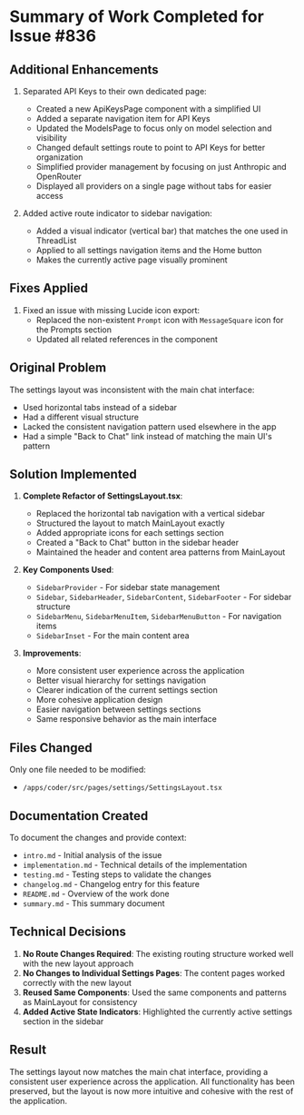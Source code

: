 # Summary of Work Completed for Issue #836

## Additional Enhancements
1. Separated API Keys to their own dedicated page:
   - Created a new ApiKeysPage component with a simplified UI
   - Added a separate navigation item for API Keys
   - Updated the ModelsPage to focus only on model selection and visibility
   - Changed default settings route to point to API Keys for better organization
   - Simplified provider management by focusing on just Anthropic and OpenRouter
   - Displayed all providers on a single page without tabs for easier access

2. Added active route indicator to sidebar navigation:
   - Added a visual indicator (vertical bar) that matches the one used in ThreadList
   - Applied to all settings navigation items and the Home button
   - Makes the currently active page visually prominent

## Fixes Applied
1. Fixed an issue with missing Lucide icon export:
   - Replaced the non-existent `Prompt` icon with `MessageSquare` icon for the Prompts section
   - Updated all related references in the component

## Original Problem
The settings layout was inconsistent with the main chat interface:
- Used horizontal tabs instead of a sidebar
- Had a different visual structure
- Lacked the consistent navigation pattern used elsewhere in the app
- Had a simple "Back to Chat" link instead of matching the main UI's pattern

## Solution Implemented
1. **Complete Refactor of SettingsLayout.tsx**:
   - Replaced the horizontal tab navigation with a vertical sidebar
   - Structured the layout to match MainLayout exactly
   - Added appropriate icons for each settings section
   - Created a "Back to Chat" button in the sidebar header
   - Maintained the header and content area patterns from MainLayout

2. **Key Components Used**:
   - `SidebarProvider` - For sidebar state management
   - `Sidebar`, `SidebarHeader`, `SidebarContent`, `SidebarFooter` - For sidebar structure
   - `SidebarMenu`, `SidebarMenuItem`, `SidebarMenuButton` - For navigation items
   - `SidebarInset` - For the main content area

3. **Improvements**:
   - More consistent user experience across the application
   - Better visual hierarchy for settings navigation
   - Clearer indication of the current settings section
   - More cohesive application design
   - Easier navigation between settings sections
   - Same responsive behavior as the main interface

## Files Changed
Only one file needed to be modified:
- `/apps/coder/src/pages/settings/SettingsLayout.tsx`

## Documentation Created
To document the changes and provide context:
- `intro.md` - Initial analysis of the issue
- `implementation.md` - Technical details of the implementation
- `testing.md` - Testing steps to validate the changes
- `changelog.md` - Changelog entry for this feature
- `README.md` - Overview of the work done
- `summary.md` - This summary document

## Technical Decisions
1. **No Route Changes Required**: The existing routing structure worked well with the new layout approach
2. **No Changes to Individual Settings Pages**: The content pages worked correctly with the new layout
3. **Reused Same Components**: Used the same components and patterns as MainLayout for consistency
4. **Added Active State Indicators**: Highlighted the currently active settings section in the sidebar

## Result
The settings layout now matches the main chat interface, providing a consistent user experience across the application. All functionality has been preserved, but the layout is now more intuitive and cohesive with the rest of the application.